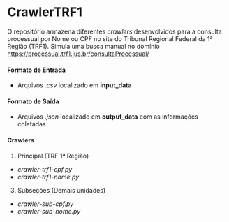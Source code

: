 # CrawlerTRF1

O repositório armazena diferentes _crawlers_ desenvolvidos para a consulta processual por Nome ou CPF no site do Tribunal Regional Federal da 1ª Região (TRF1). Simula uma busca manual no domínio https://processual.trf1.jus.br/consultaProcessual/

#### Formato de Entrada

- Arquivos _.csv_ localizado em **input_data**

#### Formato de Saída

- Arquivos _.json_ localizado em **output_data** com as informações coletadas

#### Crawlers

1. Principal (TRF 1ª Região)
 - _crawler-trf1-cpf.py_
 - _crawler-trf1-nome.py_ 
3. Subseções (Demais unidades)
 - _crawler-sub-cpf.py_
 - _crawler-sub-nome.py_
